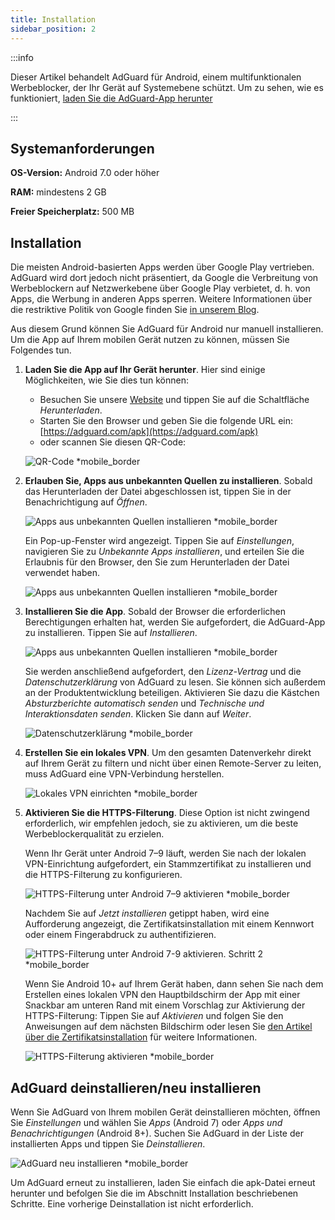 ```yaml
---
title: Installation
sidebar_position: 2
---
```


:::info

Dieser Artikel behandelt AdGuard für Android, einem multifunktionalen Werbeblocker, der Ihr Gerät auf Systemebene schützt. Um zu sehen, wie es funktioniert, [laden Sie die AdGuard-App herunter](https://agrd.io/download-kb-adblock)

:::

## Systemanforderungen

**OS-Version:** Android 7.0 oder höher

**RAM:** mindestens 2 GB

**Freier Speicherplatz:** 500 MB

## Installation

Die meisten Android-basierten Apps werden über Google Play vertrieben. AdGuard wird dort jedoch nicht präsentiert, da Google die Verbreitung von Werbeblockern auf Netzwerkebene über Google Play verbietet, d. h. von Apps, die Werbung in anderen Apps sperren. Weitere Informationen über die restriktive Politik von Google finden Sie [in unserem Blog](https://adguard.com/blog/adguard-google-play-removal.html).

Aus diesem Grund können Sie AdGuard für Android nur manuell installieren. Um die App auf Ihrem mobilen Gerät nutzen zu können, müssen Sie Folgendes tun.

1. **Laden Sie die App auf Ihr Gerät herunter**. Hier sind einige Möglichkeiten, wie Sie dies tun können:

    - Besuchen Sie unsere [Website](https://adguard.com/adguard-android/overview.html) und tippen Sie auf die Schaltfläche *Herunterladen*.
    - Starten Sie den Browser und geben Sie die folgende URL ein: [https://adguard.com/apk](https://adguard.com/apk)
    - oder scannen Sie diesen QR-Code:

    ![QR-Code *mobile_border](https://cdn.adtidy.org/content/kb/ad_blocker/android/installation/inst-qr-en-1.png)

1. **Erlauben Sie, Apps aus unbekannten Quellen zu installieren**. Sobald das Herunterladen der Datei abgeschlossen ist, tippen Sie in der Benachrichtigung auf *Öffnen*.

    ![Apps aus unbekannten Quellen installieren *mobile_border](https://cdn.adtidy.org/content/kb/ad_blocker/android/installation/inst_1.png)

    Ein Pop-up-Fenster wird angezeigt. Tippen Sie auf *Einstellungen*, navigieren Sie zu *Unbekannte Apps installieren*, und erteilen Sie die Erlaubnis für den Browser, den Sie zum Herunterladen der Datei verwendet haben.

    ![Apps aus unbekannten Quellen installieren *mobile_border](https://cdn.adtidy.org/content/kb/ad_blocker/android/installation/inst_3.png)

1. **Installieren Sie die App**. Sobald der Browser die erforderlichen Berechtigungen erhalten hat, werden Sie aufgefordert, die AdGuard-App zu installieren. Tippen Sie auf *Installieren*.

    ![Apps aus unbekannten Quellen installieren *mobile_border](https://cdn.adtidy.org/content/kb/ad_blocker/android/installation/inst_4.png)

    Sie werden anschließend aufgefordert, den *Lizenz-Vertrag* und die *Datenschutzerklärung* von AdGuard zu lesen. Sie können sich außerdem an der Produktentwicklung beteiligen. Aktivieren Sie dazu die Kästchen *Absturzberichte automatisch senden* und *Technische und Interaktionsdaten senden*. Klicken Sie dann auf *Weiter*.

    ![Datenschutzerklärung *mobile_border](https://cdn.adtidy.org/content/kb/ad_blocker/android/installation/fl_3.png)

1. **Erstellen Sie ein lokales VPN**. Um den gesamten Datenverkehr direkt auf Ihrem Gerät zu filtern und nicht über einen Remote-Server zu leiten, muss AdGuard eine VPN-Verbindung herstellen.

    ![Lokales VPN einrichten *mobile_border](https://cdn.adtidy.org/content/kb/ad_blocker/android/installation/fl_2.png)

1. **Aktivieren Sie die HTTPS-Filterung**. Diese Option ist nicht zwingend erforderlich, wir empfehlen jedoch, sie zu aktivieren, um die beste Werbeblockerqualität zu erzielen.

    Wenn Ihr Gerät unter Android 7–9 läuft, werden Sie nach der lokalen VPN-Einrichtung aufgefordert, ein Stammzertifikat zu installieren und die HTTPS-Filterung zu konfigurieren.

    ![HTTPS-Filterung unter Android 7–9 aktivieren *mobile_border](https://cdn.adtidy.org/content/kb/ad_blocker/android/installation/cert_1.jpg)

    Nachdem Sie auf *Jetzt installieren* getippt haben, wird eine Aufforderung angezeigt, die Zertifikatsinstallation mit einem Kennwort oder einem Fingerabdruck zu authentifizieren.

    ![HTTPS-Filterung unter Android 7-9 aktivieren. Schritt 2 *mobile_border](https://cdn.adtidy.org/content/kb/ad_blocker/android/installation/cert_2.jpg)

    Wenn Sie Android 10+ auf Ihrem Gerät haben, dann sehen Sie nach dem Erstellen eines lokalen VPN den Hauptbildschirm der App mit einer Snackbar am unteren Rand mit einem Vorschlag zur Aktivierung der HTTPS-Filterung: Tippen Sie auf *Aktivieren* und folgen Sie den Anweisungen auf dem nächsten Bildschirm oder lesen Sie [den Artikel über die Zertifikatsinstallation](solving-problems/manual-certificate.md) für weitere Informationen.

    ![HTTPS-Filterung aktivieren *mobile_border](https://cdn.adtidy.org/content/kb/ad_blocker/android/installation/fl_5.png)

## AdGuard deinstallieren/neu installieren

Wenn Sie AdGuard von Ihrem mobilen Gerät deinstallieren möchten, öffnen Sie *Einstellungen* und wählen Sie *Apps* (Android 7) oder *Apps und Benachrichtigungen* (Android 8+). Suchen Sie AdGuard in der Liste der installierten Apps und tippen Sie *Deinstallieren*.

![AdGuard neu installieren *mobile_border](https://cdn.adtidy.org/content/kb/ad_blocker/android/installation/inst_4.png)

Um AdGuard erneut zu installieren, laden Sie einfach die apk-Datei erneut herunter und befolgen Sie die im Abschnitt Installation beschriebenen Schritte. Eine vorherige Deinstallation ist nicht erforderlich.
